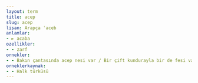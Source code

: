 ```yaml
---
layout: term
title: acep
slug: acep
lisan: Arapça ʿaceb
anlamlar:
- ► acaba
ozellikler:
- - zarf
ornekler:
- - Bakın çantasında acep nesi var / Bir çift kundurayla bir de fesi var
orneklerkaynak:
- - Halk türküsü
---
```

